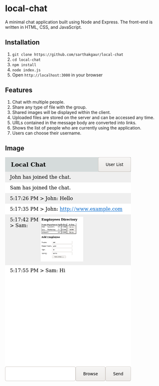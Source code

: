 # local-chat

A minimal chat application built using Node and Express. The front-end is written in HTML, CSS, and JavaScript.

## Installation

1. `git clone https://github.com/sarthakgaur/local-chat`
2. `cd local-chat`
3. `npm install`
4. `node index.js`
5. Open `http://localhost:3000` in your browser

## Features

1. Chat with multiple people.
2. Share any type of file with the group.
3. Shared images will be displayed within the client.
4. Uploaded files are stored on the server and can be accessed any time.
5. URLs contained in the message body are converted into links.
6. Shows the list of people who are currently using the application.
7. Users can choose their username.

## Image

![Screen Shot](/assets/images/client.png)
